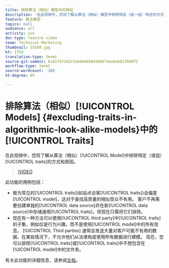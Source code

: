 ```yaml
---
title: 排除算法（相似）模型中的特征
description: '在此视频中，您将了解从算法（相似）模型中排除特定（或一组）特征的方式和原因。 '
feature: 算法模型
topics: null
audience: all
activity: use
doc-type: feature video
team: Technical Marketing
thumbnail: 25569.jpg
kt: 1759
translation-type: tm+mt
source-git-commit: 6c81fd73d2c5abd646b0d38b6f4eebde837b09f2
workflow-type: tm+mt
source-wordcount: '185'
ht-degree: 0%

---
```



# 排除算法（相似）[!UICONTROL Models] {#excluding-traits-in-algorithmic-look-alike-models}中的[!UICONTROL Traits]

在此视频中，您将了解从算法（相似）[!UICONTROL Model]中排除特定（或组）[!UICONTROL traits]的方式和原因。

>[!VIDEO](https://video.tv.adobe.com/v/25569/?quality=12)

此功能的用例包括：

* 极为常见的[!UICONTROL traits](如站点访客[!UICONTROL traits])会偏差[!UICONTROL model]，这对于查找高质量的相似受众不有用。 客户不再需要创建单独的[!UICONTROL data source]并在新[!UICONTROL data source]中存储通用[!UICONTROL traits]，但现在只需将它们排除。
* 现在有一种方法可以使用[!UICONTROL third party]中[!UICONTROL traits]的子集，例如仅是行为兴趣，而不是使用[!UICONTROL model]中的所有信息。 [!UICONTROL Third parties] 通常会发送大量对客户可能不有用的数据。在某些情况下，不允许他们从法律角度使用所有数据进行建模。 现在，您可以排除[!UICONTROL traits]或[!UICONTROL traits]中不想包含在[!UICONTROL model]中的文件夹。

有关此功能的详细信息，请参阅[文档](https://marketing.adobe.com/resources/help/en_US/aam/trait-exclusion-algo-models.html)。